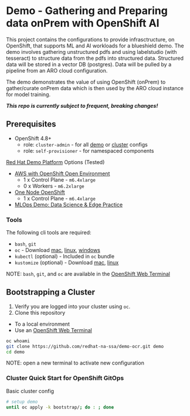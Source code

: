 # Demo - Gathering and Preparing data onPrem with OpenShift AI

This project contains the configurations to provide infrasctructure, on OpenShift, that supports ML and AI workloads for a blueshield demo.  The demo involves gathering unstructured pdfs and using labelstudio (with tesseract) to structure data from the pdfs into structured data.  Structured data will be stored in a vector DB (postgres).  Data will be pulled by a pipeline from an ARO cloud configuration.  

The demo demonstrates the value of using OpenShift (onPrem) to gather/curate onPrem data which is then used by the ARO cloud instance for model training.

***This repo is currently subject to frequent, breaking changes!***

## Prerequisites

- OpenShift 4.8+
  - role: `cluster-admin` - for all [demo](demos) or [cluster](clusters) configs
  - role: `self-provisioner` - for namespaced components

[Red Hat Demo Platform](https://demo.redhat.com) Options (Tested)

- <a href="https://demo.redhat.com/catalog?item=babylon-catalog-prod/sandboxes-gpte.sandbox-ocp.prod&utm_source=webapp&utm_medium=share-link" target="_blank">AWS with OpenShift Open Environment</a>
  - 1 x Control Plane - `m6.4xlarge`
  - 0 x Workers - `m6.2xlarge`
- <a href="https://demo.redhat.com/catalog?item=babylon-catalog-prod/sandboxes-gpte.ocp4-single-node.prod&utm_source=webapp&utm_medium=share-link" target="_blank">One Node OpenShift</a>
  - 1 x Control Plane - `m6.4xlarge`
- <a href="https://demo.redhat.com/catalog?item=babylon-catalog-prod/community-content.com-mlops-wksp.prod&utm_source=webapp&utm_medium=share-link" target="_blank">MLOps Demo: Data Science & Edge Practice</a>

### Tools

The following cli tools are required:

- `bash`, `git`
- `oc` - Download [mac](https://formulae.brew.sh/formula/openshift-cli), [linux](https://mirror.openshift.com/pub/openshift-v4/clients/ocp), [windows](https://mirror.openshift.com/pub/openshift-v4/clients/ocp/stable/openshift-client-windows.zip)
- `kubectl` (optional) - Included in `oc` bundle
- `kustomize` (optional) - Download [mac](https://formulae.brew.sh/formula/kustomize), [linux](https://github.com/kubernetes-sigs/kustomize/releases)

NOTE: `bash`, `git`, and `oc` are available in the [OpenShift Web Terminal](https://docs.openshift.com/container-platform/4.12/web_console/web_terminal/installing-web-terminal.html)

## Bootstrapping a Cluster

1. Verify you are logged into your cluster using `oc`.
1. Clone this repository

- To a local environment
- Use an [OpenShift Web Terminal](https://docs.openshift.com/container-platform/4.12/web_console/web_terminal/installing-web-terminal.html)

```sh
oc whoami
git clone https://github.com/redhat-na-ssa/demo-ocr.git demo
cd demo
```

NOTE: open a new terminal to activate new configuration

### Cluster Quick Start for OpenShift GitOps

Basic cluster config

```sh
# setup demo
until oc apply -k bootstrap/; do : ; done
```
